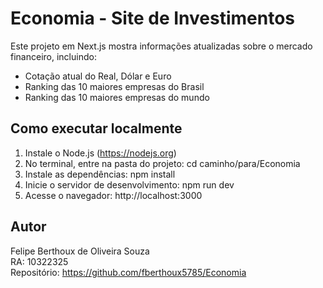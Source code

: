 # Economia - Site de Investimentos

Este projeto em Next.js mostra informações atualizadas sobre o mercado financeiro, incluindo:

- Cotação atual do Real, Dólar e Euro
- Ranking das 10 maiores empresas do Brasil
- Ranking das 10 maiores empresas do mundo

## Como executar localmente

1. Instale o Node.js (https://nodejs.org)
2. No terminal, entre na pasta do projeto:
   cd caminho/para/Economia
3. Instale as dependências:
   npm install
4. Inicie o servidor de desenvolvimento:
   npm run dev
5. Acesse o navegador:
   http://localhost:3000

## Autor

Felipe Berthoux de Oliveira Souza  
RA: 10322325  
Repositório: https://github.com/fberthoux5785/Economia
